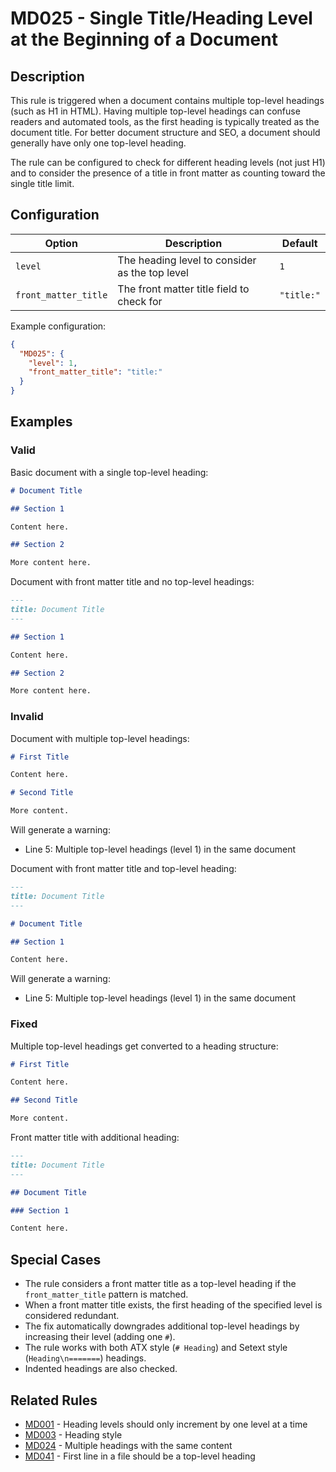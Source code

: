 # MD025 - Single Title/Heading Level at the Beginning of a Document

## Description

This rule is triggered when a document contains multiple top-level headings (such as H1 in HTML). Having multiple top-level headings can confuse readers and automated tools, as the first heading is typically treated as the document title. For better document structure and SEO, a document should generally have only one top-level heading.

The rule can be configured to check for different heading levels (not just H1) and to consider the presence of a title in front matter as counting toward the single title limit.

## Configuration

| Option | Description | Default |
|--------|-------------|---------|
| `level` | The heading level to consider as the top level | `1` |
| `front_matter_title` | The front matter title field to check for | `"title:"` |

Example configuration:

```json
{
  "MD025": {
    "level": 1,
    "front_matter_title": "title:"
  }
}
```

## Examples

### Valid

Basic document with a single top-level heading:

```markdown
# Document Title

## Section 1

Content here.

## Section 2

More content here.
```

Document with front matter title and no top-level headings:

```markdown
---
title: Document Title
---

## Section 1

Content here.

## Section 2

More content here.
```

### Invalid

Document with multiple top-level headings:

```markdown
# First Title

Content here.

# Second Title

More content.
```

Will generate a warning:
- Line 5: Multiple top-level headings (level 1) in the same document

Document with front matter title and top-level heading:

```markdown
---
title: Document Title
---

# Document Title

## Section 1

Content here.
```

Will generate a warning:
- Line 5: Multiple top-level headings (level 1) in the same document

### Fixed

Multiple top-level headings get converted to a heading structure:

```markdown
# First Title

Content here.

## Second Title

More content.
```

Front matter title with additional heading:

```markdown
---
title: Document Title
---

## Document Title

### Section 1

Content here.
```

## Special Cases

- The rule considers a front matter title as a top-level heading if the `front_matter_title` pattern is matched.
- When a front matter title exists, the first heading of the specified level is considered redundant.
- The fix automatically downgrades additional top-level headings by increasing their level (adding one `#`).
- The rule works with both ATX style (`# Heading`) and Setext style (`Heading\n=======`) headings.
- Indented headings are also checked.

## Related Rules

- [MD001](md001.md) - Heading levels should only increment by one level at a time
- [MD003](md003.md) - Heading style
- [MD024](md024.md) - Multiple headings with the same content
- [MD041](md041.md) - First line in a file should be a top-level heading 